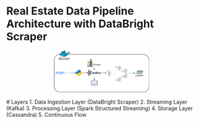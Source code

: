 # Real Estate Data Pipeline Architecture with DataBright Scraper
<p align="center">
  <img src="relstate.drawio (1).png" alt="Architecture Diagram" width="50%">
</p>
<be>
# Layers
1. Data Ingestion Layer (DataBright Scraper)
2. Streaming Layer (Kafka)
3. Processing Layer (Spark Structured Streaming)
4. Storage Layer (Cassandra)
5. Continuous Flow
